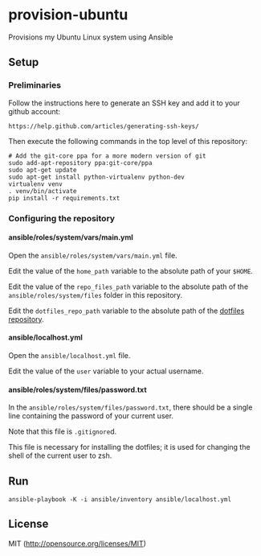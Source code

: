 # provision-ubuntu

Provisions my Ubuntu Linux system using Ansible

## Setup

### Preliminaries

Follow the instructions here to generate an SSH key and add it to your github
account:

    https://help.github.com/articles/generating-ssh-keys/

Then execute the following commands in the top level of this repository:

    # Add the git-core ppa for a more modern version of git
    sudo add-apt-repository ppa:git-core/ppa
    sudo apt-get update
    sudo apt-get install python-virtualenv python-dev
    virtualenv venv
    . venv/bin/activate
    pip install -r requirements.txt

### Configuring the repository

#### ansible/roles/system/vars/main.yml

Open the `ansible/roles/system/vars/main.yml` file.

Edit the value of the `home_path` variable to the absolute path of your `$HOME`.

Edit the value of the `repo_files_path` variable to the absolute path of the
`ansible/roles/system/files` folder in this repository.

Edit the `dotfiles_repo_path` variable to the absolute path of the
[dotfiles repository](https://github.com/yanhan/dotfiles).

#### ansible/localhost.yml

Open the `ansible/localhost.yml` file.

Edit the value of the `user` variable to your actual username.

#### ansible/roles/system/files/password.txt

In the `ansible/roles/system/files/password.txt`, there should be a single
line containing the password of your current user.

Note that this file is `.gitignore`d.

This file is necessary for installing the dotfiles; it is used for changing
the shell of the current user to zsh.

## Run

    ansible-playbook -K -i ansible/inventory ansible/localhost.yml

## License

MIT (http://opensource.org/licenses/MIT)
